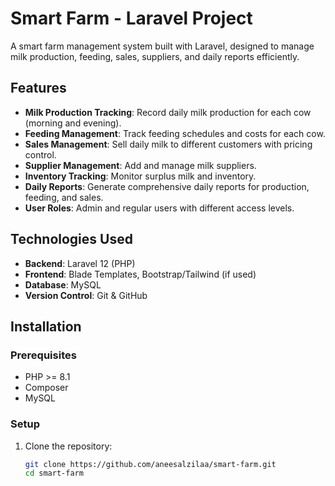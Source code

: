 # Smart Farm - Laravel Project

A smart farm management system built with Laravel, designed to manage milk production, feeding, sales, suppliers, and daily reports efficiently.

## Features

- **Milk Production Tracking**: Record daily milk production for each cow (morning and evening).  
- **Feeding Management**: Track feeding schedules and costs for each cow.  
- **Sales Management**: Sell daily milk to different customers with pricing control.  
- **Supplier Management**: Add and manage milk suppliers.  
- **Inventory Tracking**: Monitor surplus milk and inventory.  
- **Daily Reports**: Generate comprehensive daily reports for production, feeding, and sales.  
- **User Roles**: Admin and regular users with different access levels.

## Technologies Used

- **Backend**: Laravel 12 (PHP)  
- **Frontend**: Blade Templates, Bootstrap/Tailwind (if used)  
- **Database**: MySQL  
- **Version Control**: Git & GitHub

## Installation

### Prerequisites

- PHP >= 8.1  
- Composer  
- MySQL  

### Setup

1. Clone the repository:
   ```bash
   git clone https://github.com/aneesalzilaa/smart-farm.git
   cd smart-farm
